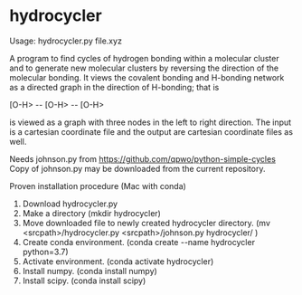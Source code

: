 # hydrocycler

Usage: hydrocycler.py file.xyz

A program to find cycles of hydrogen bonding within a molecular cluster and to generate new molecular clusters by reversing the direction of the molecular bonding. It views the covalent bonding and H-bonding network as a directed graph in the direction of H-bonding; that is 

[O-H> -- [O-H> -- [O-H>

is viewed as a graph with three nodes in the left to right direction. The input is a cartesian coordinate file and the output are cartesian coordinate files as well. 

Needs johnson.py from https://github.com/qpwo/python-simple-cycles
Copy of johnson.py may be downloaded from the current repository. 

Proven installation procedure (Mac with conda)
1. Download hydrocycler.py
2. Make a directory (mkdir hydrocycler)
3. Move downloaded file to newly created hydrocycler directory. (mv \<srcpath\>/hydrocycler.py \<srcpath\>/johnson.py hydrocycler/ )
4. Create conda environment. (conda create --name hydrocycler python=3.7)
5. Activate environment. (conda activate hydrocycler)
6. Install numpy. (conda install numpy)
7. Install scipy. (conda install scipy)





  
